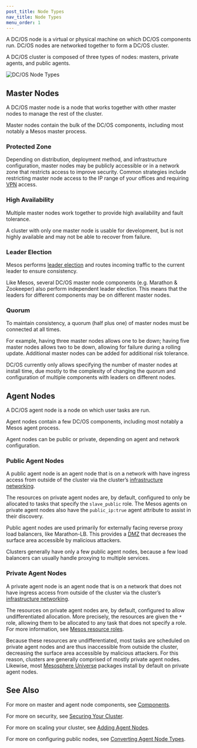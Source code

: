 ```yaml
---
post_title: Node Types
nav_title: Node Types
menu_order: 1
---
```


A DC/OS node is a virtual or physical machine on which DC/OS components run. DC/OS nodes are networked together to form a DC/OS cluster.

A DC/OS cluster is composed of three types of nodes: masters, private agents, and public agents.

![DC/OS Node Types](/docs/1.9/overview/architecture/img/dcos-node-types.png)


## Master Nodes

A DC/OS master node is a node that works together with other master nodes to manage the rest of the cluster.

Master nodes contain the bulk of the DC/OS components, including most notably a Mesos master process.

### Protected Zone

Depending on distribution, deployment method, and infrastructure configuration, master nodes may be publicly accessible or in a network zone that restricts access to improve security. Common strategies include restricting master node access to the IP range of your offices and requiring [VPN](https://en.wikipedia.org/wiki/Virtual_private_network) access.

### High Availability

Multiple master nodes work together to provide high availability and fault tolerance.

A cluster with only one master node is usable for development, but is not highly available and may not be able to recover from failure.

### Leader Election

Mesos performs [leader election](https://en.wikipedia.org/wiki/Leader_election) and routes incoming traffic to the current leader to ensure consistency.

Like Mesos, several DC/OS master node components (e.g. Marathon &amp; Zookeeper) also perform independent leader election. This means that the leaders for different components may be on different master nodes.

### Quorum

To maintain consistency, a quorum (half plus one) of master nodes must be connected at all times.

For example, having three master nodes allows one to be down; having five master nodes allows two to be down, allowing for failure during a rolling update. Additional master nodes can be added for additional risk tolerance.

DC/OS currently only allows specifying the number of master nodes at install time, due mostly to the complexity of changing the quorum and configuration of multiple components with leaders on different nodes.


## Agent Nodes

A DC/OS agent node is a node on which user tasks are run.

Agent nodes contain a few DC/OS components, including most notably a Mesos agent process.

Agent nodes can be public or private, depending on agent and network configuration.

### Public Agent Nodes

A public agent node is an agent node that is on a network with have ingress access from outside of the cluster via the cluster’s [infrastructure networking](/docs/1.9/overview/concepts/#infrastructure-network).

The resources on private agent nodes are, by default, configured to only be allocated to tasks that specify the `slave_public` role. The Mesos agents on private agent nodes also have the `public_ip:true` agent attribute to assist in their discovery.

Public agent nodes are used primarily for externally facing reverse proxy load balancers, like Marathon-LB. This provides a [DMZ](https://en.wikipedia.org/wiki/DMZ_(computing)) that decreases the surface area accessible by malicious attackers.

Clusters generally have only a few public agent nodes, because a few load balancers can usually handle proxying to multiple services.

### Private Agent Nodes

A private agent node is an agent node that is on a network that does not have ingress access from outside of the cluster via the cluster’s [infrastructure networking](/docs/1.9/overview/concepts/#infrastructure-network).

The resources on private agent nodes are, by default, configured to allow undifferentiated allocation. More precisely, the resources are given the `*` role, allowing them to be allocated to any task that does not specify a role. For more information, see [Mesos resource roles](http://mesos.apache.org/documentation/latest/roles/).

Because these resources are undifferentiated, most tasks are scheduled on private agent nodes and are thus inaccessible from outside the cluster, decreasing the surface area accessible by malicious attackers. For this reason, clusters are generally comprised of mostly private agent nodes. Likewise, most [Mesosphere Universe](https://dcos.io/docs/1.8/overview/concepts/#mesosphere-universe) packages install by default on private agent nodes.

## See Also

For more on master and agent node components, see [Components](/docs/1.9/overview/architecture/components/).

For more on security, see [Securing Your Cluster](/docs/1.9/administration/securing-your-cluster/).

For more on scaling your cluster, see [Adding Agent Nodes](/docs/1.9/administration/installing/custom/add-a-node/).

For more on configuring public nodes, see [Converting Agent Node Types](/docs/1.9/administration/installing/custom/convert-agent-type/).

